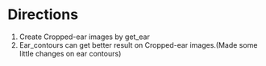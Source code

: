 # Directions
1. Create Cropped-ear images by get_ear
2. Ear_contours can get better result on Cropped-ear images.(Made some little changes on ear contours)
